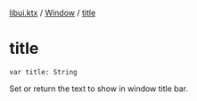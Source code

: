 [libui.ktx](../README.md) / [Window](README.md) / [title](title.md)

# title

`var title: String`

Set or return the text to show in window title bar.
